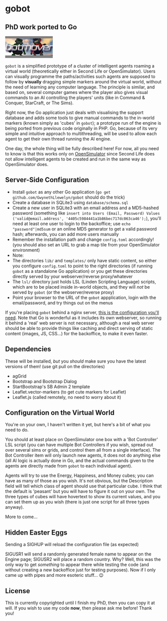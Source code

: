 # gobot
## PhD work ported to Go

![botmover logo](templates/images/botmover-logo-70px.jpg)

`gobot` is a simplified prototype of a cluster of intelligent agents roaming a virtual world (theoretically either in Second Life or OpenSimulator). Users can visually programme the paths/activities such agents are supposed to follow by __visually__ dragging simple markers around the virtual world, without the need of learning any computer language. The principle is similar, and based on, several computer games where the player also gives visual commands to an AI controlling the players' units (like in Command & Conquer, StarCraft, or The Sims).

Right now, the Go application just deals with visualising the support database and adds some tools to give manual commands to the in-world markers (known simply as 'cubes' in `gobot`); a prototype run of the engine is being ported from previous code originally in PHP. Go, because of its very simple and intuitive approach to multithreading, will be used to allow each agent to get their own thread running the AI engine.
 
One day, the whole thing will be fully described here!
For now, all you need to know is that this works only on [OpenSimulator](http://opensimulator.org) since Second Life does not allow intelligent agents to be created and run in the same way as OpenSimulator does.

## Server-Side Configuration

- Install `gobot` as any other Go application (`go get github.com/GwynethLlewelyn/gobot` should do the trick)
- Create a database in SQLite3 using `database/schema.sql`
- Create a new user in SQLite3 with an email address and a MD5-hashed password (something like `insert into Users (Email, Password) Values ('valid@email.address', '4405c5984441a1b86bec717dc063ca46');`), you'll need at least one user to login to the backoffice; use `echo "password"|md5sum` or an online MD5 generator to get a valid password hash; afterwards, you can add more users manually 
- Remember the installation path and change `config.toml` accordingly! (you should also set an URL to grab a map tile from your OpenSimulator environment)
- Note:
 - The directories `lib/` and `templates/` only have static content, so either you configure `config.toml` to  point to the right directories (if running `gobot` as a standalone Go application) or you get these directories directly served by your webserver/reverse proxy/whatever
 - The `lsl/` directory just holds LSL (Linden Scripting Language) scripts, which are to be placed inside in-world objects, and they will *not* be served by `gobot` (or the webserver/reverse proxy)
- Point your browser to the URL of the `gobot` appplication, login with the email/password, and try things out on the menus

If you're placing `gobot` behind a nginx server, [this is the configuration you'll need](nginx-config.md). Note that Go is wonderful as it includes its own webserver, so running it behind a 'real' web server is not necessary, although a real web server should be able to provide things like caching and direct serving of static content (images, JS, CSS...) for the backoffice, to make it even faster.

## Dependencies

These will be installed, *but* you *should* make sure you have the latest versions of them! (use git pull on the directories)

- agGrid
- Bootstrap and Bootstrap Dialog
- StartBootstrap's SB Admin 2 template
- Leaflet.vector-markers (to get cute markers for Leaflet)
- Leaflet.js (called remotely, no need to worry about it)

## Configuration on the Virtual World

You're on your own, I haven't written it yet, but here's a bit of what you need to do.

You should at least place on OpenSimulator one box with a 'Bot Controller' LSL script (you can have multiple Bot Controllers if you wish, spread out over several sims or grids, and control them all from a single interface). The Bot Controller item will only launch new agents, it does not do anything else (all AI logic is actually done in Go, and the actual commands given to the agents are directly made from `gobot` to each individual agent).

Agents will try to use the Energy, Happiness, and Money cubes; you can have as many of those as you wish. It's not obvious, but the Description field will tell which class of agent should use that particular cube. I think that the default is 'peasant' but you will have to figure it out on your own. The three types of cubes will have hovertext to show its current values, and you can set them up as you wish (there is just one script for all three types anyway).

More to come...

## Hidden Easter Eggs

Sending a SIGHUP will reload the configuration file (as expected)

SIGUSR1 will send a randomly generated female name to appear on the Engine page; SIGUSR2 will place a random country. Why? Well, this was the only way to get *something* to appear there while testing the code (and without creating a new backoffice just for testing purposes). Now if I only came up with pipes and more esoteric stuff... 😉

## License

This is currently copyrighted until I finish my PhD, then you can copy it at will. If you wish to use my code **now**, then please ask me before! Thank you!